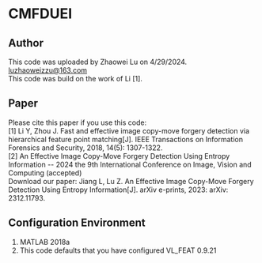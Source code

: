 # **CMFDUEI**
## Author
This code was uploaded by Zhaowei Lu on 4/29/2024.
<br /> luzhaoweizzu@163.com
<br /> This code was build on the work of Li [1].

## Paper
Please cite this paper if you use this code:
<br />[1] Li Y, Zhou J. Fast and effective image copy-move forgery detection via hierarchical feature point matching[J]. IEEE Transactions on Information Forensics and Security, 2018, 14(5): 1307-1322.
<br />[2] An Effective Image Copy-Move Forgery Detection Using Entropy Information -- 2024 the 9th International Conference on Image, Vision and Computing (accepted)
<br />Download our paper: Jiang L, Lu Z. An Effective Image Copy-Move Forgery Detection Using Entropy Information[J]. arXiv e-prints, 2023: arXiv: 2312.11793.
## Configuration Environment
1. MATLAB 2018a
2. This code defaults that you have configured VL_FEAT 0.9.21
